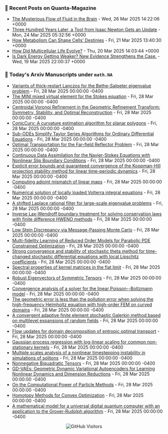 ### 📝 Recent Posts on Quanta-Magazine
<!-- quanta starts -->
* <a href="https://www.quantamagazine.org/the-mysterious-flow-of-fluid-in-the-brain-20250326/">The Mysterious Flow of Fluid in the Brain</a> - Wed, 26 Mar 2025 14:22:06 +0000
* <a href="https://www.quantamagazine.org/three-hundred-years-later-a-tool-from-isaac-newton-gets-an-update-20250324/">Three Hundred Years Later, a Tool from Isaac Newton Gets an Update</a> - Mon, 24 Mar 2025 05:32:56 +0000
* <a href="https://www.quantamagazine.org/how-metabolism-can-shape-cells-destinies-20250321/">How Metabolism Can Shape Cells’ Destinies</a> - Fri, 21 Mar 2025 13:40:30 +0000
* <a href="https://www.quantamagazine.org/how-did-multicellular-life-evolve-20250320/">How Did Multicellular Life Evolve?</a> - Thu, 20 Mar 2025 14:03:44 +0000
* <a href="https://www.quantamagazine.org/is-dark-energy-getting-weaker-new-evidence-strengthens-the-case-20250319/">Is Dark Energy Getting Weaker? New Evidence Strengthens the Case.</a> - Wed, 19 Mar 2025 22:00:37 +0000
<!-- quanta ends -->


### 📝 Today's Arxiv Manuscripts under ``math.NA``
<!-- arxiv-math-na starts -->
* <a href="https://arxiv.org/abs/2503.20920">Variants of thick-restart Lanczos for the Bethe-Salpeter eigenvalue problem</a> - Fri, 28 Mar 2025 00:00:00 -0400
* <a href="https://arxiv.org/abs/2503.20921">The MINI mixed virtual element for the Stokes equation</a> - Fri, 28 Mar 2025 00:00:00 -0400
* <a href="https://arxiv.org/abs/2503.20930">Centroidal Voronoi Refinement in the Geometric Refinement Transform: Symmetry, Stability, and Optimal Reconstruction</a> - Fri, 28 Mar 2025 00:00:00 -0400
* <a href="https://arxiv.org/abs/2503.20938">ConicCurv: A curvature estimation algorithm for planar polygons</a> - Fri, 28 Mar 2025 00:00:00 -0400
* <a href="https://arxiv.org/abs/2503.21078">Sub-ODEs Simplify Taylor Series Algorithms for Ordinary Differential Equations</a> - Fri, 28 Mar 2025 00:00:00 -0400
* <a href="https://arxiv.org/abs/2503.21182">Optimal Transportation for the Far-field Reflector Problem</a> - Fri, 28 Mar 2025 00:00:00 -0400
* <a href="https://arxiv.org/abs/2503.21234">Continuous Data Assimilation for the Navier-Stokes Equations with Nonlinear Slip Boundary Conditions</a> - Fri, 28 Mar 2025 00:00:00 -0400
* <a href="https://arxiv.org/abs/2503.21318">Explicit error bounds and guaranteed convergence of the Koopman-Hill projection stability method for linear time-periodic dynamics</a> - Fri, 28 Mar 2025 00:00:00 -0400
* <a href="https://arxiv.org/abs/2503.21361">Computing adjoint mismatch of linear maps</a> - Fri, 28 Mar 2025 00:00:00 -0400
* <a href="https://arxiv.org/abs/2503.21452">Numerical solution of locally loaded Volterra integral equations</a> - Fri, 28 Mar 2025 00:00:00 -0400
* <a href="https://arxiv.org/abs/2503.21618">A shifted Laplace rational filter for large-scale eigenvalue problems</a> - Fri, 28 Mar 2025 00:00:00 -0400
* <a href="https://arxiv.org/abs/2503.21626">Inverse Lax-Wendroff boundary treatment for solving conservation laws with finite difference HWENO methods</a> - Fri, 28 Mar 2025 00:00:00 -0400
* <a href="https://arxiv.org/abs/2503.21103">Low Stein Discrepancy via Message-Passing Monte Carlo</a> - Fri, 28 Mar 2025 00:00:00 -0400
* <a href="https://arxiv.org/abs/2503.21252">Multi-fidelity Learning of Reduced Order Models for Parabolic PDE Constrained Optimization</a> - Fri, 28 Mar 2025 00:00:00 -0400
* <a href="https://arxiv.org/abs/2503.21653">Strong convergence and stability of stochastic theta method for time-changed stochastic differential equations with local Lipschitz coefficients</a> - Fri, 28 Mar 2025 00:00:00 -0400
* <a href="https://arxiv.org/abs/1910.14067">Spectral properties of kernel matrices in the flat limit</a> - Fri, 28 Mar 2025 00:00:00 -0400
* <a href="https://arxiv.org/abs/2111.06880">Robust Eigenvectors of Symmetric Tensors</a> - Fri, 28 Mar 2025 00:00:00 -0400
* <a href="https://arxiv.org/abs/2204.07958">Convergence analysis of a solver for the linear Poisson--Boltzmann model</a> - Fri, 28 Mar 2025 00:00:00 -0400
* <a href="https://arxiv.org/abs/2401.16413">The geometric error is less than the pollution error when solving the high-frequency Helmholtz equation with high-order FEM on curved domains</a> - Fri, 28 Mar 2025 00:00:00 -0400
* <a href="https://arxiv.org/abs/2403.13770">A convergent adaptive finite element stochastic Galerkin method based on multilevel expansions of random fields</a> - Fri, 28 Mar 2025 00:00:00 -0400
* <a href="https://arxiv.org/abs/2405.09400">Flow updates for domain decomposition of entropic optimal transport</a> - Fri, 28 Mar 2025 00:00:00 -0400
* <a href="https://arxiv.org/abs/2407.03608">Gaussian process regression with log-linear scaling for common non-stationary kernels</a> - Fri, 28 Mar 2025 00:00:00 -0400
* <a href="https://arxiv.org/abs/2411.07286">Multiple scales analysis of a nonlinear timestepping instability in simulations of solitons</a> - Fri, 28 Mar 2025 00:00:00 -0400
* <a href="https://arxiv.org/abs/2503.16176">Nonnegative Biquadratic Tensors</a> - Fri, 28 Mar 2025 00:00:00 -0400
* <a href="https://arxiv.org/abs/2206.05183">GD-VAEs: Geometric Dynamic Variational Autoencoders for Learning Nonlinear Dynamics and Dimension Reductions</a> - Fri, 28 Mar 2025 00:00:00 -0400
* <a href="https://arxiv.org/abs/2304.10286">On the Computational Power of Particle Methods</a> - Fri, 28 Mar 2025 00:00:00 -0400
* <a href="https://arxiv.org/abs/2403.02095">Homotopy Methods for Convex Optimization</a> - Fri, 28 Mar 2025 00:00:00 -0400
* <a href="https://arxiv.org/abs/2503.13388">A mathematical model for a universal digital quantum computer with an application to the Grover-Rudolph algorithm</a> - Fri, 28 Mar 2025 00:00:00 -0400
<!-- arxiv-math-na ends -->

<div align="center">
  
![GitHub Visitors](https://api.visitorbadge.io/api/visitors?path=https%3A%2F%2Fgithub.com%2Flowrank&label=profile%20views&labelColor=%231e1e2e&countColor=%23cba6f7)



</div>
